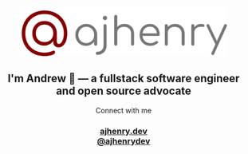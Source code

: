 <p align='center'>
  <img src='./resources/header.svg' height='100'/>
</p>

<h2 align='center'>I'm Andrew 👋 — a fullstack software engineer and open source advocate</h2>

<p align='center'>Connect with me</p>
<h3 align='center'>
  <a href='https://ajhenry.dev'>ajhenry.dev</a> 
  </br>
  <a href='https://twitter.com/ajhenrydev'>@ajhenrydev</a>
</h3>


<p align='center'>
  <a href='https://gpvc.arturio.dev/AJHenry'><p> </p></a>
<a href='https://github.com/AJHenry'></a>
</p>
